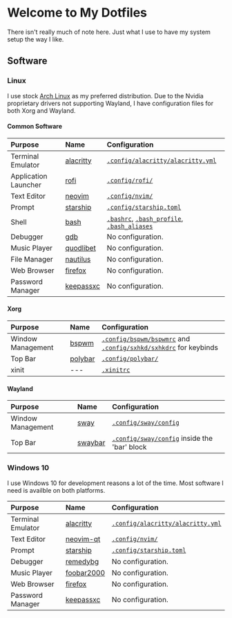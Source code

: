 # Welcome to My Dotfiles

There isn't really much of note here. Just what I use to have my system setup the way I like.

## Software

### Linux
I use stock [Arch Linux](https://www.archlinux.org/) as my preferred distribution. Due to the Nvidia proprietary drivers not supporting Wayland, I have configuration files for both Xorg and Wayland.

#### Common Software
| Purpose              | Name                                                | Configuration                                                         |
| :------------------- | :-------------------------------------------------- | :-------------------------------------------------------------------- |
| Terminal Emulator    | [alacritty](https://github.com/alacritty/alacritty) | [`.config/alacritty/alacritty.yml`](/.config/alacritty/alacritty.yml) |
| Application Launcher | [rofi](https://github.com/davatorium/rofi)          | [`.config/rofi/`](/.config/rofi/)                                     |
| Text Editor          | [neovim](https://github.com/neovim/neovim)          | [`.config/nvim/`](/.config/nvim/)                                     |
| Prompt               | [starship](https://github.com/starship/starship)    | [`.config/starship.toml`](/.config/starship.toml)                     |
| Shell                | [bash](https://www.gnu.org/software/bash/)          | [`.bashrc`](/.bashrc), [`.bash_profile`](/.bash_profile), [`.bash_aliases`](/.bash_aliases) |
| Debugger             | [gdb](https://www.gnu.org/software/gdb/)            | No configuration.                                                     |
| Music Player         | [quodlibet](https://github.com/quodlibet/quodlibet) | No configuration.                                                     |
| File Manager         | [nautilus](https://wiki.gnome.org/Apps/Files)       | No configuration.                                                     |
| Web Browser          | [firefox](https://www.mozilla.org/en-US/firefox/)   | No configuration.                                                     |
| Password Manager     | [keepassxc](https://keepassxc.org/)                 | No configuration.                                                     |

#### Xorg
| Purpose | Name | Configuration |
| :------ | :--- | :------------ |
| Window Management | [bspwm](https://github.com/baskerville/bspwm) | [`.config/bspwm/bspwmrc`](/.config/bspwm/bspwmrc) and [`.config/sxhkd/sxhkdrc`](/.config/sxhkd/sxhkdrc) for keybinds |
| Top Bar           | [polybar](https://github.com/polybar/polybar) | [`.config/polybar/`](/.config/polybar/) |
| xinit             | ---                                           | [`.xinitrc`](/.xinitrc)

#### Wayland
| Purpose           | Name                                                          | Configuration                                                        |
| :---------------- | :------------------------------------------------------------ | :------------------------------------------------------------------- |
| Window Management | [sway](https://github.com/swaywm/sway)                        | [`.config/sway/config`](/.config/sway/config)                        |
| Top Bar           | [swaybar](https://github.com/swaywm/sway/tree/master/swaybar) | [`.config/sway/config`](/.config/sway/config) inside the 'bar' block |

### Windows 10
I use Windows 10 for development reasons a lot of the time. Most software I need is availble on both platforms.

| Purpose              | Name                                                | Configuration                                                         |
| :------------------- | :-------------------------------------------------- | :-------------------------------------------------------------------- |
| Terminal Emulator    | [alacritty](https://github.com/alacritty/alacritty) | [`.config/alacritty/alacritty.yml`](/.config/alacritty/alacritty.yml) |
| Text Editor          | [neovim-qt](https://github.com/equalsraf/neovim-qt) | [`.config/nvim/`](/.config/nvim/)                                     |
| Prompt               | [starship](https://github.com/starship/starship)    | [`.config/starship.toml`](/.config/starship.toml)                     |
| Debugger             | [remedybg](https://remedybg.itch.io/remedybg)       | No configuration.                                                     |
| Music Player         | [foobar2000](https://www.foobar2000.org/)           | No configuration.                                                     |
| Web Browser          | [firefox](https://www.mozilla.org/en-US/firefox/)   | No configuration.                                                     |
| Password Manager     | [keepassxc](https://keepassxc.org/)                 | No configuration.                                                     |

